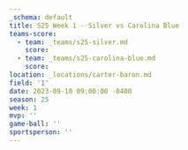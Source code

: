 ```yaml
---
_schema: default
title: S25 Week 1 - Silver vs Carolina Blue
teams-score:
  - team: _teams/s25-silver.md
    score:
  - team: _teams/s25-carolina-blue.md
    score:
location: _locations/carter-baron.md
field: '1'
date: 2023-09-10 09:00:00 -0400
season: 25
week: 1
mvp: ''
game-ball: ''
sportsperson: ''
---
```

